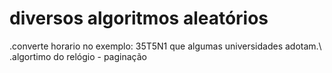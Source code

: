 # diversos algoritmos aleatórios 
.converte horario no exemplo: 35T5N1 que algumas universidades adotam.\\
.algortimo do relógio - paginação 
